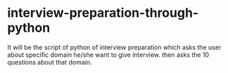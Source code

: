 # interview-preparation-through-python
It will be the script of python of interview preparation which asks the user about specific domain he/she want to give interview. then asks the 10 questions about that domain.
